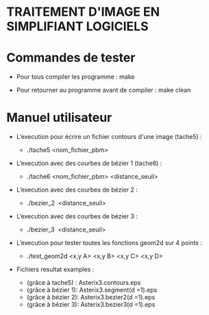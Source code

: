 # TRAITEMENT D'IMAGE EN SIMPLIFIANT LOGICIELS
#	Commandes de tester

- Pour tous compiler les programme : make

- Pour retourner au programme avant de compiler : make clean

#	Manuel utilisateur 


- L’execution pour écrire un fichier contours d'une image (tache5) : 
     + ./tache5 <nom_fichier_pbm>
     
- L’execution avec des courbes de bézier 1 (tache6) :
     + ./tache6 <nom_fichier_pbm> <distance_seuil>
	     
- L’execution avec des courbes de bézier 2 :
	+ ./bezier_2 <image> <distance_seuil>
	
- L’execution avec des courbes de bézier 3 :
	+ ./bezier_3 <image> <distance_seuil>
	
- L’execution pour tester toutes les fonctions geom2d sur 4 points :
	+ ./test_geom2d <x,y A> <x,y B> <x,y C> <x,y D>


- Fichiers resultat examples :
 	+ (grâce à tache5) : Asterix3.contours.eps 			
 	+ (grâce à bézier 1): Asterix3.segment(d =1).eps	
 	+ (grâce à bézier 2): Asterix3.bezier2(d =1).eps	
 	+ (grâce à bézier 3): Asterix3.bezier3(d =1).eps	

